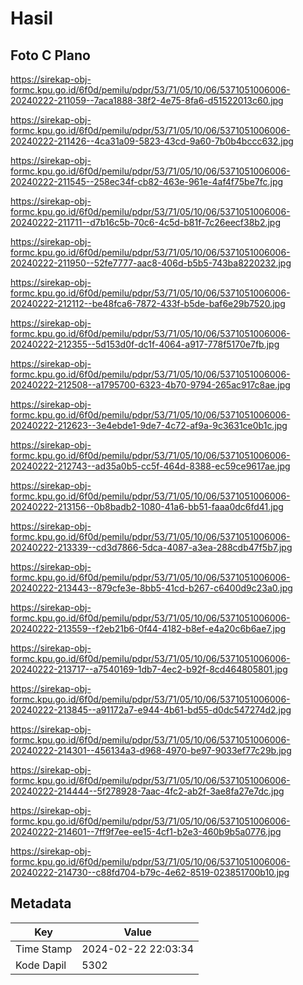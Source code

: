 # Hasil

## Foto C Plano

https://sirekap-obj-formc.kpu.go.id/6f0d/pemilu/pdpr/53/71/05/10/06/5371051006006-20240222-211059--7aca1888-38f2-4e75-8fa6-d51522013c60.jpg

https://sirekap-obj-formc.kpu.go.id/6f0d/pemilu/pdpr/53/71/05/10/06/5371051006006-20240222-211426--4ca31a09-5823-43cd-9a60-7b0b4bccc632.jpg

https://sirekap-obj-formc.kpu.go.id/6f0d/pemilu/pdpr/53/71/05/10/06/5371051006006-20240222-211545--258ec34f-cb82-463e-961e-4af4f75be7fc.jpg

https://sirekap-obj-formc.kpu.go.id/6f0d/pemilu/pdpr/53/71/05/10/06/5371051006006-20240222-211711--d7b16c5b-70c6-4c5d-b81f-7c26eecf38b2.jpg

https://sirekap-obj-formc.kpu.go.id/6f0d/pemilu/pdpr/53/71/05/10/06/5371051006006-20240222-211950--52fe7777-aac8-406d-b5b5-743ba8220232.jpg

https://sirekap-obj-formc.kpu.go.id/6f0d/pemilu/pdpr/53/71/05/10/06/5371051006006-20240222-212112--be48fca6-7872-433f-b5de-baf6e29b7520.jpg

https://sirekap-obj-formc.kpu.go.id/6f0d/pemilu/pdpr/53/71/05/10/06/5371051006006-20240222-212355--5d153d0f-dc1f-4064-a917-778f5170e7fb.jpg

https://sirekap-obj-formc.kpu.go.id/6f0d/pemilu/pdpr/53/71/05/10/06/5371051006006-20240222-212508--a1795700-6323-4b70-9794-265ac917c8ae.jpg

https://sirekap-obj-formc.kpu.go.id/6f0d/pemilu/pdpr/53/71/05/10/06/5371051006006-20240222-212623--3e4ebde1-9de7-4c72-af9a-9c3631ce0b1c.jpg

https://sirekap-obj-formc.kpu.go.id/6f0d/pemilu/pdpr/53/71/05/10/06/5371051006006-20240222-212743--ad35a0b5-cc5f-464d-8388-ec59ce9617ae.jpg

https://sirekap-obj-formc.kpu.go.id/6f0d/pemilu/pdpr/53/71/05/10/06/5371051006006-20240222-213156--0b8badb2-1080-41a6-bb51-faaa0dc6fd41.jpg

https://sirekap-obj-formc.kpu.go.id/6f0d/pemilu/pdpr/53/71/05/10/06/5371051006006-20240222-213339--cd3d7866-5dca-4087-a3ea-288cdb47f5b7.jpg

https://sirekap-obj-formc.kpu.go.id/6f0d/pemilu/pdpr/53/71/05/10/06/5371051006006-20240222-213443--879cfe3e-8bb5-41cd-b267-c6400d9c23a0.jpg

https://sirekap-obj-formc.kpu.go.id/6f0d/pemilu/pdpr/53/71/05/10/06/5371051006006-20240222-213559--f2eb21b6-0f44-4182-b8ef-e4a20c6b6ae7.jpg

https://sirekap-obj-formc.kpu.go.id/6f0d/pemilu/pdpr/53/71/05/10/06/5371051006006-20240222-213717--a7540169-1db7-4ec2-b92f-8cd464805801.jpg

https://sirekap-obj-formc.kpu.go.id/6f0d/pemilu/pdpr/53/71/05/10/06/5371051006006-20240222-213845--a91172a7-e944-4b61-bd55-d0dc547274d2.jpg

https://sirekap-obj-formc.kpu.go.id/6f0d/pemilu/pdpr/53/71/05/10/06/5371051006006-20240222-214301--456134a3-d968-4970-be97-9033ef77c29b.jpg

https://sirekap-obj-formc.kpu.go.id/6f0d/pemilu/pdpr/53/71/05/10/06/5371051006006-20240222-214444--5f278928-7aac-4fc2-ab2f-3ae8fa27e7dc.jpg

https://sirekap-obj-formc.kpu.go.id/6f0d/pemilu/pdpr/53/71/05/10/06/5371051006006-20240222-214601--7ff9f7ee-ee15-4cf1-b2e3-460b9b5a0776.jpg

https://sirekap-obj-formc.kpu.go.id/6f0d/pemilu/pdpr/53/71/05/10/06/5371051006006-20240222-214730--c88fd704-b79c-4e62-8519-023851700b10.jpg


## Metadata

| Key        | Value               |
| ---------- | ------------------- |
| Time Stamp | 2024-02-22 22:03:34 |
| Kode Dapil | 5302                |



